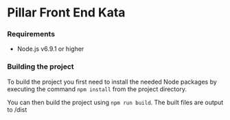 # Pillar Front End Kata

### Requirements
- Node.js v6.9.1 or higher

### Building the project
To build the project you first need to install the needed Node packages by executing the command `npm install` from the project directory.

You can then build the project using `npm run build`. The built files are output to /dist

